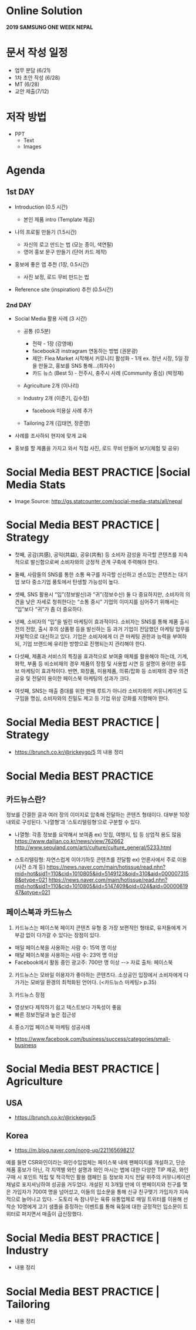 # Online Solution

**2019 SAMSUNG ONE WEEK NEPAL**


# 문서 작성 일정
- 업무 분담 (6/21)
- 1차 초안 작성 (6/28)
- MT (6/28)
- 교안 제출(7/12)


# 저작 방법

- PPT
  - Text
  - Images


# Agenda
## 1st DAY

- Introduction (0.5 시간)
  - 본인 제품 intro (Template 제공)

- 나의 프로필 만들기 (1.5시간)
  - 자신의 로고 만드는 법 (모눈 종이, 색연필)
  - 영어 홍보  문구 만들기 (단어 카드 제작)

- 홍보에 좋은 앱 추천 (1장, 0.5시간)
  - 사진 보정, 로드 무비 만드는 법

- Reference site (inspiration) 추천 (0.5시간)


### 2nd DAY

- Social Media 활용 사례 (3 시간)
  - 공통 (0.5분)
    - 전략 - 1장 (강영애)
    - facebook과 instragram 연동하는 방법 (권문광)
    - 제안: Flea Market 시작해서 커뮤니티 활성화 - 1개 
            ex. 청년 시장, 5일 장을 만들고, 홍보를 SNS 통해...(최지수)
    - 카드 뉴스 (Best 5) - 전주시, 충주시 사례 (Community 중심) (박정재)
  
  - Agriculture 2개 (이나리)
  - Industry 2개 (이존기, 김수정)
    - facebook 미용실 사례 추가

  - Tailoring 2개 (김태연, 장준영)

- 사례를 조사하되 현지에 맞게 교육
- 홍보를 할 제품을 가지고 와서 직접 사진, 로드 무비 만들어 보기(체험 및 공유)  
  

# Social Media BEST PRACTICE  |Social Media Stats

- Image Source: http://gs.statcounter.com/social-media-stats/all/nepal


# Social Media BEST PRACTICE | Strategy

- 첫째, 공감(共感), 공익(共益), 공유(共有) 등 소비자 감성을 자극할 콘텐츠를 지속적으로 발신함으로써 소비자와의 긍정적 관계 구축에 주력해야 한다.

- 둘째, 사람들의 SNS를 통한 소통 욕구를 자극할 신선하고 센스있는 콘텐츠는 대기업 보다 중소기업 풍토에서 탄생할 가능성이 높다.

- 셋째, SNS 활용시 “입”(정보발신)과 “귀”(정보수신) 둘 다 중요하지만, 소비자의 의견을 낮은 자세로 청취한다는 “소통 중시” 기업의 이미지를 심어주기 위해서는 “입”보다 “귀”가 좀 더 중요하다.

- 넷째, 소비자의 “입”을 빌린 마케팅이 효과적이다. 소비자는 SNS를 통해 제품 출시 전의 전망, 출시 후의 상품평 등을 발신하는 등 과거 기업이 전담했던 마케팅 업무를 자발적으로 대신하고 있다. 기업은 소비자에게 더 큰 마케팅 권한과 능력을 부여하되, 기업 브랜드에 유리한 방향으로 진행되는지 관리해야 한다.

- 다섯째, 제품과 서비스의 특징을 효과적으로 보여줄 매체를 활용해야 하는데, 기계, 화학, 부품 등 비소비재의 경우 제품의 장점 및 사용법 시연 등 설명이 용이한 유튜브 마케팅이 효과적이다. 반면, 화장품, 미용제품, 의류/잡화 등 소비재의 경우 의견 공유 및 전달이 용이한 페이스북 마케팅의 성과가 크다.

- 여섯째, SNS는 매출 증대를 위한 판매 루트가 아니라 소비자와의 커뮤니케이션 도구임을 명심, 소비자와의 친밀도 제고 등 기업 위상 강화를 지향해야 한다.



# Social Media BEST PRACTICE  | Strategy

- https://brunch.co.kr/@rickeygo/5 의  내용 정리

# Social Media BEST PRACTICE

## 카드뉴스란?
정보를 간결한 글과 여러 장의 이미지로 압축해 전달하는 콘텐츠 형태이다. 대부분 10장 내외로 구성된다. ‘나열형’과 ‘스토리텔링형’으로 구분할 수 있다.

- 나열형: 각종 정보를 요약해서 보여줌
  ex) 맛집, 여행지, 팁 등 상업적 용도 많음
  https://www.dailian.co.kr/news/view/762662
  http://www.seouland.com/arti/culture/culture_general/5233.html

- 스토리텔링형: 자연스럽게 이야기하듯 콘텐츠를 전달함
  ex) 언론사에서 주로 이용 (사건 소개 등)
  https://news.naver.com/main/hotissue/read.nhn?mid=hot&sid1=110&cid=1010805&iid=5149123&oid=310&aid=0000073158&ptype=021
  https://news.naver.com/main/hotissue/read.nhn?mid=hot&sid1=110&cid=1010805&iid=5147409&oid=024&aid=0000061947&ptype=021

## 페이스북과 카드뉴스
1. 카드뉴스는 페이스북 페이지 콘텐츠 유형 중 가장 보편적인 형태로, 유저들에게 거부감 없이 다가갈 수 있다는 장점이 있다.
  - 매일 페이스북을 사용하는 사람 수: 15억 명 이상
  - 매달 페이스북을 사용하는 사람 수: 23억 명 이상
  - Facebook에서 활동 중인 광고주: 700만 명 이상
  --> 자료 출처: 페이스북

2. 카드뉴스는 모바일 이용자가 좋아하는 콘텐츠다. 소상공인 입장에서 소비자에게 다가가는 모바일 환경의 최적화된 언어다. (<카드뉴스 마케팅> p.35)

3. 카드뉴스 장점
  - 영상보다 제작하기 쉽고 텍스트보다 가독성이 좋음
  - 빠른 정보전달과 높은 접근성

4. 중소기업 페이스북 마케팅 성공사례
  - https://www.facebook.com/business/success/categories/small-business


# Social Media BEST PRACTICE   | Agriculture

## USA

- https://brunch.co.kr/@rickeygo/5

## Korea

- https://m.blog.naver.com/nong-up/221165698217

예를 들면 CSR와인이라는 와인수입업체는 페이스북 내에 팬페이지를 개설하고, 단순 제품 홍보가 아닌, 각 지역별 와인 설명과 와인 마시는 법에 대한 다양한 TIP 제공, 와인 구매 시 포인트 적립 및 적극적인 활용 캠페인 등 정보와 지식 전달 위주의 커뮤니케이션 채널로 포지셔닝하여 성공을 거두었다. 개설된 지 3개월 만에 이 팬페이지와 친구를 맺은 가입자가 700여 명을 넘어섰고, 이들의 입소문을 통해 신규 친구맺기 가입자가 지속적으로 늘어나고 있다. - 도토리 속 참나무는 육류 유통업체로 매일 트위터를 이용해 선착순 10명에게 고기 샘플을 증정하는 이벤트를 통해 육질에 대한 긍정적인 입소문이 트위터로 퍼지면서 매출이 급신장했다.    



# Social Media BEST PRACTICE  | Industry

- 내용 정리



# Social Media BEST PRACTICE   | Tailoring

- 내용 정리
